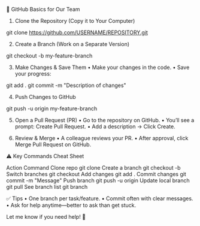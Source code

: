 🚀 GitHub Basics for Our Team

1. Clone the Repository (Copy it to Your Computer)

git clone https://github.com/USERNAME/REPOSITORY.git

2. Create a Branch (Work on a Separate Version)

git checkout -b my-feature-branch

3. Make Changes & Save Them
	•	Make your changes in the code.
	•	Save your progress:

git add .
git commit -m "Description of changes"



4. Push Changes to GitHub

git push -u origin my-feature-branch

5. Open a Pull Request (PR)
	•	Go to the repository on GitHub.
	•	You’ll see a prompt: Create Pull Request.
	•	Add a description → Click Create.

6. Review & Merge
	•	A colleague reviews your PR.
	•	After approval, click Merge Pull Request on GitHub.

⚠️ Key Commands Cheat Sheet

Action	Command
Clone repo	git clone <url>
Create a branch	git checkout -b <branch-name>
Switch branches	git checkout <branch-name>
Add changes	git add .
Commit changes	git commit -m "Message"
Push branch	git push -u origin <branch-name>
Update local branch	git pull
See branch list	git branch

✅ Tips
	•	One branch per task/feature.
	•	Commit often with clear messages.
	•	Ask for help anytime—better to ask than get stuck.

Let me know if you need help! 🚀

